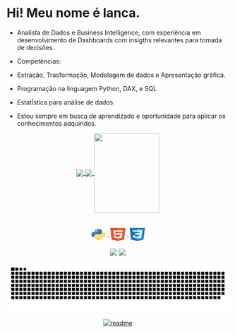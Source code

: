 <h1> Hi! Meu nome é Ianca. </h1>


- Analista de Dados e Business Intelligence, com experiência em desenvolvimento de Dashboards com insigths relevantes para tomada de decisões.
- Competências:
- Extração, Trasformação, Modelagem de dados e Apresentação gráfica.
- Programação na linguagem Python, DAX, e SQL
- EstatÍstica para análise de dados
- Estou sempre em busca de aprendizado e oportunidade para aplicar os conhecimentos adquiridos.
  
  <div  align="center"> 
<div>
  
  <div  align="center"> 
  <a href="https://github.com/iancaabreu">
  <img height="180em"   align="center" src="https://github-readme-stats.vercel.app/api?username=iancaabreu&show_icons=true&theme=react&include_all_commits=true&count_private=true"/>
  <img height="180em"  align="center" src="https://github-readme-stats.vercel.app/api/top-langs/?username=IANCAABREU&layout=compact&langs_count=7&theme=react" />

  <img align="center" width="148" height="180" src="https://media1.tenor.com/images/68e8337fb4eb7e40645d832c64762a8b/tenor.gif?itemid=19443613">
</div> 

<br>
<div  align="center"> 
  <div style="display: inline_block"><br>
  <img align="center" alt="ianca-Python" height="30" width="40" src="https://raw.githubusercontent.com/devicons/devicon/master/icons/python/python-original.svg">
  <img align="center" alt="ianca-Python" height="30" width="40" src="https://raw.githubusercontent.com/devicons/devicon/master/icons/html5/html5-original.svg">
  <img align="center" alt="CSS" height="30" width="40" src="https://raw.githubusercontent.com/devicons/devicon/master/icons/css3/css3-original.svg">
  
        
    
</div>
<div  align="center"> 
<br>
  <div> 
  <a href="https://instagram.com/iancaabreu" target="_blank"><img src="https://img.shields.io/badge/-Instagram-%23E4405F?style=for-the-badge&logo=instagram&logoColor=white" target="_blank"></a>
  <a href="https://www.linkedin.com/in/ianca-abreu/" target="_blank"><img src="https://img.shields.io/badge/-LinkedIn-%230077B5?style=for-the-badge&logo=linkedin&logoColor=white" target="_blank"></a> 


   ![Snake animation](https://github.com/ellen2121/ellen2121/blob/output/github-contribution-grid-snake.svg)
</div>

[![readme](https://github-readme-stats.vercel.app/api/pin/?username=iancaabreu&repo=iancaabreu&theme=react)](https://github.com/iancaabreu/iancaabreu)

